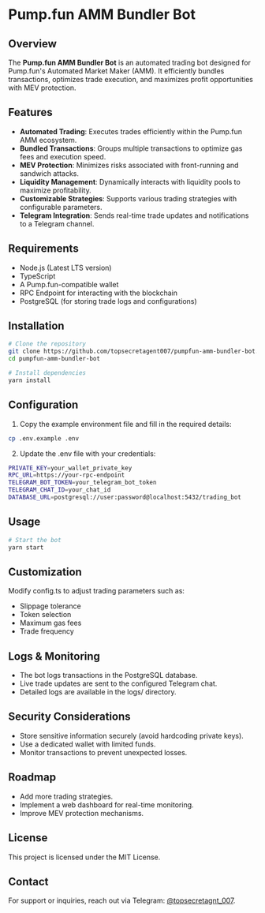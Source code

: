 
# Pump.fun AMM Bundler Bot

## Overview
The **Pump.fun AMM Bundler Bot** is an automated trading bot designed for Pump.fun's Automated Market Maker (AMM). It efficiently bundles transactions, optimizes trade execution, and maximizes profit opportunities with MEV protection.

## Features
- **Automated Trading**: Executes trades efficiently within the Pump.fun AMM ecosystem.
- **Bundled Transactions**: Groups multiple transactions to optimize gas fees and execution speed.
- **MEV Protection**: Minimizes risks associated with front-running and sandwich attacks.
- **Liquidity Management**: Dynamically interacts with liquidity pools to maximize profitability.
- **Customizable Strategies**: Supports various trading strategies with configurable parameters.
- **Telegram Integration**: Sends real-time trade updates and notifications to a Telegram channel.

## Requirements
- Node.js (Latest LTS version)
- TypeScript
- A Pump.fun-compatible wallet
- RPC Endpoint for interacting with the blockchain
- PostgreSQL (for storing trade logs and configurations)

## Installation
```sh
# Clone the repository
git clone https://github.com/topsecretagent007/pumpfun-amm-bundler-bot.git
cd pumpfun-amm-bundler-bot

# Install dependencies
yarn install
```

## Configuration

1. Copy the example environment file and fill in the required details:
```sh
cp .env.example .env
```

2. Update the .env file with your credentials:

```sh
PRIVATE_KEY=your_wallet_private_key
RPC_URL=https://your-rpc-endpoint
TELEGRAM_BOT_TOKEN=your_telegram_bot_token
TELEGRAM_CHAT_ID=your_chat_id
DATABASE_URL=postgresql://user:password@localhost:5432/trading_bot
```

## Usage
```sh
# Start the bot
yarn start
```

## Customization
Modify config.ts to adjust trading parameters such as:

- Slippage tolerance
- Token selection
- Maximum gas fees
- Trade frequency

## Logs & Monitoring

- The bot logs transactions in the PostgreSQL database.
- Live trade updates are sent to the configured Telegram chat.
- Detailed logs are available in the logs/ directory.

## Security Considerations
- Store sensitive information securely (avoid hardcoding private keys).
- Use a dedicated wallet with limited funds.
- Monitor transactions to prevent unexpected losses.


## Roadmap
 - Add more trading strategies.
 - Implement a web dashboard for real-time monitoring.
 - Improve MEV protection mechanisms.

## License
This project is licensed under the MIT License.

## Contact
For support or inquiries, reach out via Telegram: [@topsecretagnt_007](https://t.me/@topsecretagent_007).
